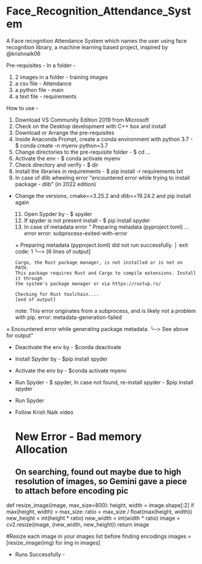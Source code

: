 # Face_Recognition_Attendance_System
A Face recognition Attendance System which names the user using face recognition library, a machine learning based project, inspired by @krishnaik06

Pre-requisites - In a folder - 
  1. 2 images in a folder - training images
  2. a csv file - Attendance
  3. a python file - main
  4. a text file - requirements

How to use - 
  1. Download VS Community Edition 2019 from Microsoft 
  2. Check on the Desktop development with C++ box and install
  3. Download or Arrange the pre-requisites
  4. Inside Anaconda Prompt, create a conda environment with python 3.7 - $ conda create -n myenv python=3.7
  5. Change directories to the pre-requisite folder - $ cd ...
  6. Activate the env - $ conda activate myenv
  7. Check directory and verify - $ dir
  8. Install the libraries in requirements - $ pip install -r requirements.txt
  9. In case of dlib wheeling error "encountered error while trying to install package - dlib" (in 2022 edition)
- Change the versions, cmake==3.25.2 and dlib==19.24.2 and pip install again
  
  11. Open Sypder by - $ spyder
  12. If spyder is not present install - $ pip install spyder
  13. In case of metadata error " Preparing metadata (pyproject.toml) ... error
      error: subprocess-exited-with-error

  × Preparing metadata (pyproject.toml) did not run successfully.
  │ exit code: 1
  ╰─> [6 lines of output]

      Cargo, the Rust package manager, is not installed or is not on PATH.
      This package requires Rust and Cargo to compile extensions. Install it through
      the system's package manager or via https://rustup.rs/

      Checking for Rust toolchain....
      [end of output]

  note: This error originates from a subprocess, and is likely not a problem with pip.
error: metadata-generation-failed

× Encountered error while generating package metadata.
╰─> See above for output" 
- Deactivate the env by - $conda deactivate
- Install Spyder by - $pip install spyder
- Activate the env by - $conda activate myenv
- Run Spyder - $ spyder, In case not found, re-install spyder - $pip install spyder
- Run Spyder
- Follow Krish Naik video

  # New Error - Bad memory Allocation
  On searching, found out maybe due to high resolution of images, so Gemini gave a piece to attach before encoding pic
  -
def resize_image(image, max_size=800):
    height, width = image.shape[:2]
    if max(height, width) > max_size:
        ratio = max_size / float(max(height, width))
        new_height = int(height * ratio)
        new_width = int(width * ratio)
        image = cv2.resize(image, (new_width, new_height))
    return image

#Resize each image in your images list before finding encodings
images = [resize_image(img) for img in images]

- Runs Successfully -
